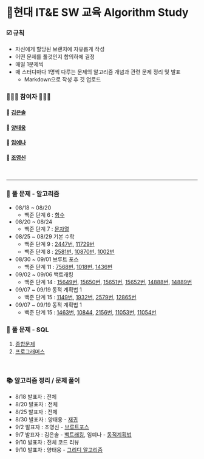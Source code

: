 # __💪현대 IT&E SW 교육 Algorithm Study__


### __☑️ 규칙__
* 자신에게 할당된 브랜치에 자유롭게 작성
* 어떤 문제를 풀것인지 합의하에 결정
* 매일 1문제씩 
* 매 스터디마다 1명씩 다루는 문제의 알고리즘 개념과 관련 문제 정리 및 발표
  * Markdown으로 작성 후 깃 업로드

### __👨🏻‍💻 참여자 👩🏻‍💻__
#### 👩 [김은솔](https://github.com/hongsam123)
#### 👨 [양태웅](https://github.com/woongity)
#### 👩 [임예나](https://github.com/dpsk331)
#### 👨 [조영신](https://github.com/blossom4)

<br>

---

### __📝 풀 문제 - 알고리즘__
* 08/18 ~ 08/20 
  * 백준 단계 6 : [함수](https://www.acmicpc.net/step/5)
* 08/20 ~ 08/24 
  * 백준 단계 7 : [문자열](https://www.acmicpc.net/step/7)
* 08/25 ~ 08/29 기본 수학
  * 백준 단계 9 : [2447번](https://www.acmicpc.net/problem/2447), [11729번](https://www.acmicpc.net/problem/11729)
  * 백준 단계 8 : [2581번](https://www.acmicpc.net/problem/2581), [10870번](https://www.acmicpc.net/problem/10870), [1002번](https://www.acmicpc.net/problem/1002)
* 08/30 ~ 09/01 브루트 포스
  * 백준 단계 11 : [7568번](https://www.acmicpc.net/problem/7568), [1018번](https://www.acmicpc.net/problem/1018), [1436번](https://www.acmicpc.net/problem/1436) 
* 09/02 ~ 09/06 백트래킹
  * 백준 단계 14 : [15649번](https://www.acmicpc.net/problem/15649), [15650번](https://www.acmicpc.net/problem/15650), [15651번](https://www.acmicpc.net/problem/15651), [15652번](https://www.acmicpc.net/problem/15652), [14888번](https://www.acmicpc.net/problem/14888), [14889번](https://www.acmicpc.net/problem/14889)
* 09/07 ~ 09/19 동적 계획법 1
  * 백준 단계 15 : [1149번](https://www.acmicpc.net/problem/1149), [1932번](https://www.acmicpc.net/problem/1932), [2579번](https://www.acmicpc.net/problem/2579), [12865번](https://www.acmicpc.net/problem/12865)     
* 09/07 ~ 09/19 동적 계획법 1
  * 백준 단계 15 : [1463번](https://www.acmicpc.net/problem/1463), [10844](https://www.acmicpc.net/problem/10844), [2156번](https://www.acmicpc.net/problem/2156), [11053번](https://www.acmicpc.net/problem/11053), [11054번](https://www.acmicpc.net/problem/11054)

### __📝 풀 문제 - SQL__
1. [종합문제](https://github.com/woongity/Team_6_algorithm/blob/12612966013dbb9fcf9988d9aff8267a7939c738/SQL_exercise/%EC%A2%85%ED%95%A9%EB%AC%B8%EC%A0%9C.txt)
2. [프로그래머스](https://programmers.co.kr/learn/challenges?tab=sql_practice_kit)

<br>

### __📚 알고리즘 정리 / 문제 풀이__
* 8/18 발표자 : 전체
* 8/20 발표자 : 전체
* 8/25 발표자 : 전체
* 8/30 발표자 : 양태웅 - [재귀](recursion/recursion.md)
* 9/2 발표자 : 조영신 - [브루트포스](brute_force/brute_force.md)
* 9/7 발표자 : 김은솔 - [백트래킹](backtracking/backtracking.md), 임예나 - [동적계획법](https://github.com/woongity/Team_6_algorithm/blob/d180073027ca57617c0a8e74e54e0d9ef4008712/algorithm/DynamicProgramming.md)
* 9/10 발표자 : 전체 코드 리뷰
* 9/10 발표자 : 양태웅 - [그리디 알고리즘]()
